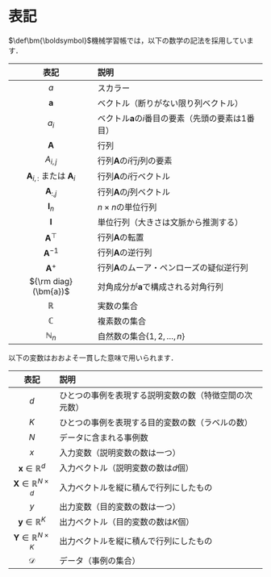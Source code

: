 # 表記

$\def\bm{\boldsymbol}$機械学習帳では，以下の数学の記法を採用しています．

| 表記 | 説明 |
|:-:|:--|
| $a$ | スカラー |
| $\bm{a}$ | ベクトル（断りがない限り列ベクトル） |
| $a_i$ | ベクトル$\bm{a}$の$i$番目の要素（先頭の要素は$1$番目） |
| $\bm{A}$ | 行列 |
| $A_{i,j}$ | 行列$\bm{A}$の$i$行$j$列の要素 |
| $\bm{A}_{i,:}$ または $\bm{A}_{i}$ | 行列$\bm{A}$の$i$行ベクトル |
| $\bm{A}_{:,j}$ | 行列$\bm{A}$の$j$列ベクトル |
| $\bm{I}_n$ | $n \times n$の単位行列 |
| $\bm{I}$ | 単位行列（大きさは文脈から推測する） |
| $\bm{A}^\top$ | 行列$\bm{A}$の転置 |
| $\bm{A}^{-1}$ | 行列$\bm{A}$の逆行列 |
| $\bm{A}^{+}$ | 行列$\bm{A}$のムーア・ペンローズの疑似逆行列 |
| ${\rm diag}(\bm{a})$ | 対角成分が$\bm{a}$で構成される対角行列 | 
| $\mathbb{R}$ | 実数の集合 |
| $\mathbb{C}$ | 複素数の集合 |
| $\mathbb{N}_n$ | 自然数の集合$\{1, 2, \dots, n\}$ |

以下の変数はおおよそ一貫した意味で用いられます．

| 表記 | 説明 |
|:-:|:--|
| $d$ | ひとつの事例を表現する説明変数の数（特徴空間の次元数） |
| $K$ | ひとつの事例を表現する目的変数の数（ラベルの数） |
| $N$ | データに含まれる事例数 |
| $x$ | 入力変数（説明変数の数は一つ） |
| $\bm{x} \in \mathbb{R}^d$ | 入力ベクトル（説明変数の数は$d$個） |
| $\bm{X} \in \mathbb{R}^{N \times d}$ | 入力ベクトルを縦に積んで行列にしたもの |
| $y$ | 出力変数（目的変数の数は一つ） |
| $\bm{y} \in \mathbb{R}^K$ | 出力ベクトル（目的変数の数は$K$個） |
| $\bm{Y} \in \mathbb{R}^{N \times K}$ | 出力ベクトルを縦に積んで行列にしたもの |
| $\mathcal{D}$ | データ（事例の集合） |

